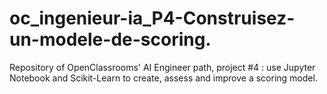 # oc_ingenieur-ia_P4-Construisez-un-modele-de-scoring.
Repository of OpenClassrooms' AI Engineer path, project #4 : use Jupyter Notebook and Scikit-Learn to create, assess and improve a scoring model.
